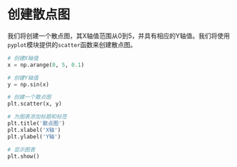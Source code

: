# 创建散点图

我们将创建一个散点图，其X轴值范围从0到5，并具有相应的Y轴值。我们将使用`pyplot`模块提供的`scatter`函数来创建散点图。

```python
# 创建X轴值
x = np.arange(0, 5, 0.1)

# 创建Y轴值
y = np.sin(x)

# 创建一个散点图
plt.scatter(x, y)

# 为图表添加标题和标签
plt.title('散点图')
plt.xlabel('X轴')
plt.ylabel('Y轴')

# 显示图表
plt.show()
```
